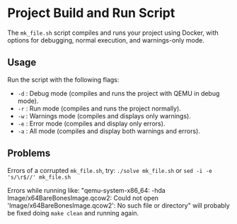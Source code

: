 # Project Build and Run Script

The `mk_file.sh` script compiles and runs your project using Docker, with options for debugging, normal execution, and warnings-only mode.

## Usage

Run the script with the following flags:

- `-d` : Debug mode (compiles and runs the project with QEMU in debug mode).
- `-r` : Run mode (compiles and runs the project normally).
- `-w` : Warnings mode (compiles and displays only warnings).
- `-e` : Error mode (compiles and display only errors).
- `-a` : All mode (compiles and display both warnings and errors).

## Problems

Errors of a corrupted `mk_file.sh`, try: `./solve mk_file.sh` or `sed -i -e 's/\r$//' mk_file.sh`

Errors while running like: "qemu-system-x86_64: -hda Image/x64BareBonesImage.qcow2: Could not open 'Image/x64BareBonesImage.qcow2': No such file or directory" will probably be fixed doing `make clean` and running again.